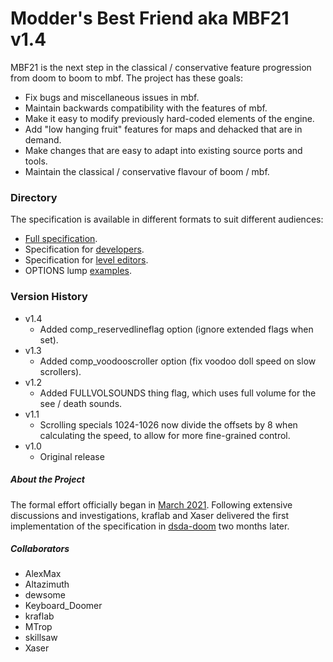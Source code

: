 # Modder's Best Friend aka MBF21 v1.4
MBF21 is the next step in the classical / conservative feature progression from doom to boom to mbf. The project has these goals:

- Fix bugs and miscellaneous issues in mbf.
- Maintain backwards compatibility with the features of mbf.
- Make it easy to modify previously hard-coded elements of the engine.
- Add "low hanging fruit" features for maps and dehacked that are in demand.
- Make changes that are easy to adapt into existing source ports and tools.
- Maintain the classical / conservative flavour of boom / mbf.

### Directory

The specification is available in different formats to suit different audiences:

- [Full specification](./docs/spec.md).
- Specification for [developers](./docs/developer_spec.md).
- Specification for [level editors](./docs/level_editor_spec.md).
- OPTIONS lump [examples](./docs/options.md).

### Version History
- v1.4
  - Added comp_reservedlineflag option (ignore extended flags when set).
- v1.3
  - Added comp_voodooscroller option (fix voodoo doll speed on slow scrollers).
- v1.2
  - Added FULLVOLSOUNDS thing flag, which uses full volume for the see / death sounds.
- v1.1
  - Scrolling specials 1024-1026 now divide the offsets by 8 when calculating the speed, to allow for more fine-grained control.
- v1.0
  - Original release

##### About the Project
The formal effort officially began in [March 2021](https://www.doomworld.com/forum/topic/120616-lets-talk-about-mbf-a-new-complevel/). Following extensive discussions and investigations, kraflab and Xaser delivered the first implementation of the specification in [dsda-doom](https://github.com/kraflab/dsda-doom) two months later.

##### Collaborators
- AlexMax
- Altazimuth
- dewsome
- Keyboard_Doomer
- kraflab
- MTrop
- skillsaw
- Xaser
